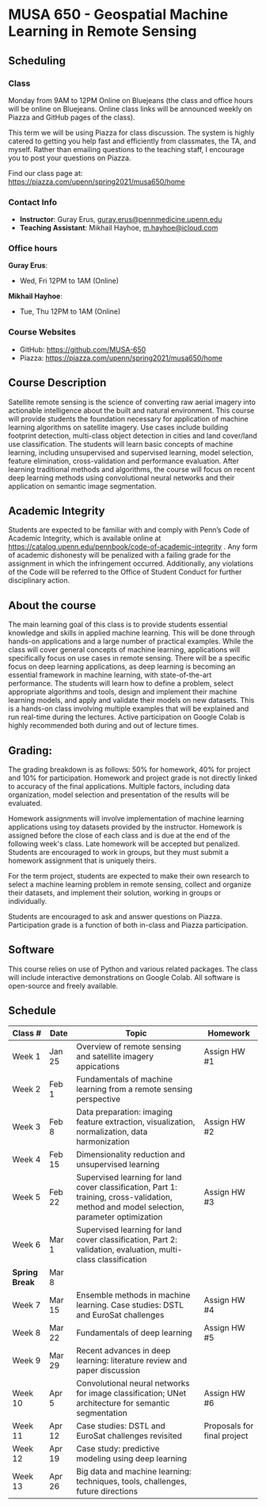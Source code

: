 # MUSA 650 - Geospatial Machine Learning in Remote Sensing 

## Scheduling

### Class

Monday from 9AM to 12PM
Online on Bluejeans (the class and office hours will be online on Bluejeans. Online class links will be announced weekly on Piazza and GitHub pages of the class).

This term we will be using Piazza for class discussion. The system is highly catered to getting you help fast and efficiently from classmates, the TA, and myself. Rather than emailing questions to the teaching staff, I encourage you to post your questions on Piazza.

Find our class page at: https://piazza.com/upenn/spring2021/musa650/home

### Contact Info

- **Instructor**: Guray Erus, guray.erus@pennmedicine.upenn.edu
- **Teaching Assistant**: Mikhail Hayhoe, m.hayhoe@icloud.com

### Office hours

**Guray Erus**:

- Wed, Fri 12PM to 1AM (Online)

**Mikhail Hayhoe**:

- Tue, Thu 12PM to 1AM (Online)

### Course Websites

- GitHub: https://github.com/MUSA-650
- Piazza: https://piazza.com/upenn/spring2021/musa650/home

## Course Description

Satellite remote sensing is the science of converting raw aerial imagery into actionable intelligence about the built and natural environment. This course will provide students the foundation necessary for application of machine learning algorithms on satellite imagery. Use cases include building footprint detection, multi-class object detection in cities and land cover/land use classification. The students will learn basic concepts of machine learning, including unsupervised and supervised learning, model selection, feature elimination, cross-validation and performance evaluation. After learning traditional methods and algorithms, the course will focus on recent deep learning methods using convolutional neural networks and their application on semantic image segmentation.

## Academic Integrity

Students are expected to  be familiar with and comply with Penn’s Code of Academic Integrity, which is available online at https://catalog.upenn.edu/pennbook/code-of-academic-integrity . Any form of academic dishonesty will be penalized with a failing grade for the assignment in which the infringement occurred. Additionally, any violations of the Code will be referred to the Office of Student Conduct for further disciplinary action.

## About the course

The main learning goal of this class is to provide students essential knowledge and skills in applied machine learning. This will be done through hands-on applications and a large number of practical examples. While the class will cover general concepts of machine learning, applications will specifically focus on use cases in remote sensing. There will be a specific focus on deep learning applications, as deep learning is becoming an essential framework in machine learning, with state-of-the-art performance. The students will learn how to define a problem, select appropriate algorithms and tools, design and implement their machine learning models, and apply and validate their models on new datasets. This is a hands-on class involving multiple examples that will be explained and run real-time during the lectures. Active participation on Google Colab is highly recommended both during and out of lecture times.

## Grading: 

The grading breakdown is as follows: 50% for homework, 40% for project and 10% for participation. Homework and project grade is not directly linked to accuracy of the final applications. Multiple factors, including data organization, model selection and presentation of the results will be evaluated.

Homework assignments will involve implementation of machine learning applications using toy datasets provided by the instructor. Homework is assigned before the close of each class and is due at the end of the following week's class. Late homework will be accepted but penalized. Students are encouraged to work in groups, but they must submit a homework assignment that is uniquely theirs.

For the term project, students are expected to make their own research to select a machine learning problem in remote sensing, collect and organize their datasets, and implement their solution, working in groups or individually.

Students are encouraged to ask and answer questions on Piazza. Participation grade is a function of both in-class and Piazza participation.

## Software

This course relies on use of Python and various related packages. The class will include interactive demonstrations on Google Colab. All software is open-source and freely available.

## Schedule

| Class #                | Date   | Topic                                                                              | Homework                                                              |
| ---------------------- | ------ | ---------------------------------------------------------------------------------- | --------------------------------------------------------------------- |
| Week 1                 | Jan 25 | Overview of remote sensing and satellite imagery appications | Assign HW #1 |
| Week 2                 | Feb 1 | Fundamentals of machine learning from a remote sensing perspective | |
| Week 3                 | Feb 8  | Data preparation: imaging feature extraction, visualization, normalization, data harmonization | Assign HW #2 |
| Week 4                 | Feb 15 | Dimensionality reduction and unsupervised learning |  |
| Week 5                 | Feb 22 | Supervised learning for land cover classification, Part 1: training, cross-validation, method and model selection, parameter optimization | Assign HW #3 |
| Week 6                 | Mar 1 | Supervised learning for land cover classification, Part 2: validation, evaluation, multi-class classification |  |
| **Spring Break**       | Mar 8 |  | |
| Week 7                 | Mar 15 | Ensemble methods in machine learning. Case studies: DSTL and EuroSat challenges | Assign HW #4 |
| Week 8                 | Mar 22 | Fundamentals of deep learning | Assign HW #5 |
| Week 9                 | Mar 29 | Recent advances in deep learning: literature review and paper discussion |  |
| Week 10                | Apr 5  | Convolutional neural networks for image classification; UNet architecture for semantic segmentation  | Assign HW #6 |
| Week 11                | Apr 12 | Case studies: DSTL and EuroSat challenges revisited |  Proposals for final project |
| Week 12                | Apr 19 | Case study: predictive modeling using deep learning |  |
| Week 13                | Apr 26 | Big data and machine learning: techniques, tools, challenges, future directions | |

